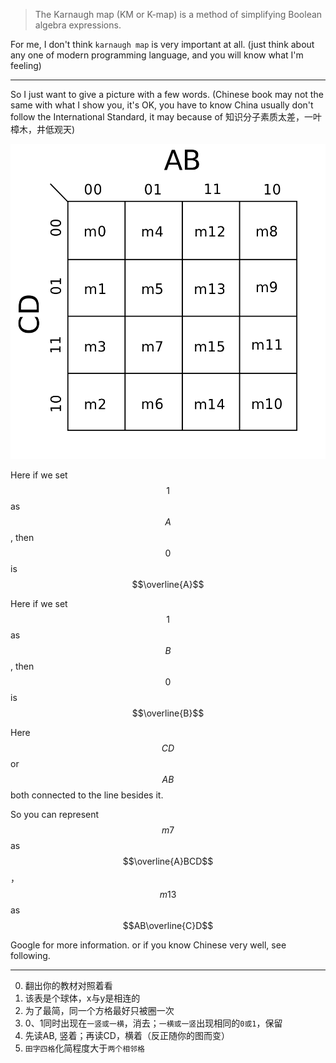 > The Karnaugh map (KM or K-map) is a method of simplifying Boolean algebra expressions.

For me, I don't think `karnaugh map` is very important at all. (just think about any one of modern programming language, and you will know what I'm feeling)

___

So I just want to give a picture with a few words. (Chinese book may not the same with what I show you, it's OK, you have to know China usually don't follow the International Standard, it may because of 知识分子素质太差，一叶樟木，井低观天)

![](/assets/Karnaugh_map.png)

Here if we set $$1$$ as $$A$$, then $$0$$ is $$\overline{A}$$

Here if we set $$1$$ as $$B$$, then $$0$$ is $$\overline{B}$$

Here $$CD$$ or $$AB$$ both connected to the line besides it.
 
So you can represent $$m7$$ as $$\overline{A}BCD$$，$$m13$$ as $$AB\overline{C}D$$

Google for more information. or if you know Chinese very well, see following. 
___

0. 翻出你的教材对照着看
1. 该表是个球体，x与y是相连的
2. 为了最简，同一个方格最好只被圈一次
3. 0、1同时出现在`一竖或一横`，消去；`一横或一竖`出现相同的`0或1`，保留
4. 先读AB, 竖着；再读CD，横着（反正随你的图而变）
5. `田字四格`化简程度大于`两个相邻格`